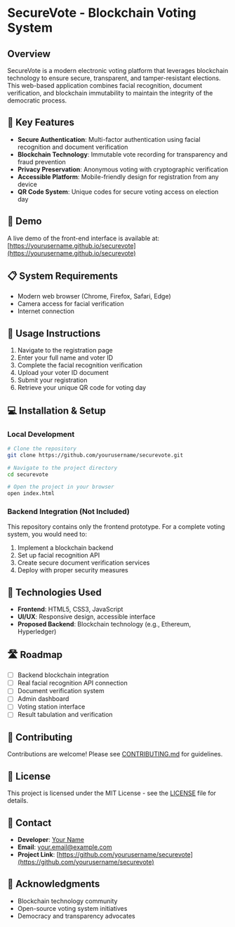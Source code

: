 # SecureVote - Blockchain Voting System

## Overview
SecureVote is a modern electronic voting platform that leverages blockchain technology to ensure secure, transparent, and tamper-resistant elections. This web-based application combines facial recognition, document verification, and blockchain immutability to maintain the integrity of the democratic process.

## 🔑 Key Features

- **Secure Authentication**: Multi-factor authentication using facial recognition and document verification
- **Blockchain Technology**: Immutable vote recording for transparency and fraud prevention
- **Privacy Preservation**: Anonymous voting with cryptographic verification
- **Accessible Platform**: Mobile-friendly design for registration from any device
- **QR Code System**: Unique codes for secure voting access on election day

## 🚀 Demo

A live demo of the front-end interface is available at: [https://yourusername.github.io/securevote](https://yourusername.github.io/securevote)

## 📋 System Requirements

- Modern web browser (Chrome, Firefox, Safari, Edge)
- Camera access for facial verification
- Internet connection

## 📝 Usage Instructions

1. Navigate to the registration page
2. Enter your full name and voter ID
3. Complete the facial recognition verification
4. Upload your voter ID document
5. Submit your registration
6. Retrieve your unique QR code for voting day

## 💻 Installation & Setup

### Local Development
```bash
# Clone the repository
git clone https://github.com/yourusername/securevote.git

# Navigate to the project directory
cd securevote

# Open the project in your browser
open index.html
```

### Backend Integration (Not Included)
This repository contains only the frontend prototype. For a complete voting system, you would need to:

1. Implement a blockchain backend
2. Set up facial recognition API
3. Create secure document verification services
4. Deploy with proper security measures

## 🔧 Technologies Used

- **Frontend**: HTML5, CSS3, JavaScript
- **UI/UX**: Responsive design, accessible interface
- **Proposed Backend**: Blockchain technology (e.g., Ethereum, Hyperledger)

## 🛣️ Roadmap

- [ ] Backend blockchain integration
- [ ] Real facial recognition API connection
- [ ] Document verification system
- [ ] Admin dashboard
- [ ] Voting station interface
- [ ] Result tabulation and verification

## 🤝 Contributing

Contributions are welcome! Please see [CONTRIBUTING.md](CONTRIBUTING.md) for guidelines.

## 📄 License

This project is licensed under the MIT License - see the [LICENSE](LICENSE) file for details.

## 👥 Contact

- **Developer**: [Your Name](https://github.com/yourusername)
- **Email**: your.email@example.com
- **Project Link**: [https://github.com/yourusername/securevote](https://github.com/yourusername/securevote)

## 🙏 Acknowledgments

- Blockchain technology community
- Open-source voting system initiatives
- Democracy and transparency advocates
